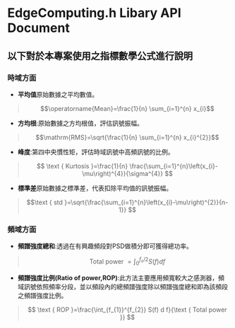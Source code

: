 # EdgeComputing.h Libary API Document 
## 以下對於本專案使用之指標數學公式進行說明
### 時域方面
* **平均值**原始數據之平均數值。
>$$\operatorname{Mean}=\frac{1}{n} \sum_{i=1}^{n} x_{i}$$
* **方均根**:原始數據之方均根值，評估訊號振幅。


>$$\mathrm{RMS}=\sqrt{\frac{1}{n} \sum_{i=1}^{n} x_{i}^{2}}$$

* **峰度**:第四中央慣性矩，評估時域訊號中高頻訊號的比例。
>$$ \text { Kurtosis }=\frac{1}{n} \frac{\sum_{i=1}^{n}\left(x_{i}-\mu\right)^{4}}{\sigma^{4}} $$

* **標準差**原始數據之標準差，代表扣除平均值的訊號振幅。
>$$\text { std }=\sqrt{\frac{\sum_{i=1}^{n}\left(x_{i}-\mu\right)^{2}}{n-1}} $$
### 頻域方面
* **頻譜強度總和**:透過在有興趣頻段對PSD做積分即可獲得總功率。
>$$ \text { Total power }=\int_{0}^{f_{s} / 2} S(f) d f $$
* **頻譜強度比例(Ratio of power,ROP)**:此方法主要應用頻寬較大之感測器，頻域訊號依照頻率分段，並以頻段內的總頻譜強度除以頻譜強度總和即為該頻段之頻譜強度比例。
>$$ \text { ROP }=\frac{\int_{f_{1}}^{f_{2}} S(f) d f}{\text { Total power }} $$

